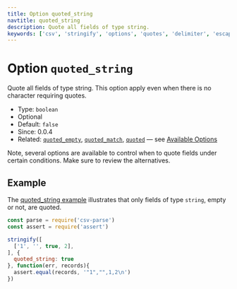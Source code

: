 ```yaml
---
title: Option quoted_string
navtitle: quoted_string
description: Quote all fields of type string.
keywords: ['csv', 'stringify', 'options', 'quotes', 'delimiter', 'escape', 'string']
---
```


# Option `quoted_string`

Quote all fields of type string. This option apply even when there is no character requiring quotes.

* Type: `boolean`
* Optional
* Default: `false`
* Since: 0.0.4
* Related: [`quoted_empty`](/stringify/options/quoted_empty/), [`quoted_match`](/stringify/options/quoted_match/), [`quoted`](/stringify/options/quoted/)  &mdash; see [Available Options](/stringify/options/#available-options)

Note, several options are available to control when to quote fields under certain conditions. Make sure to review the alternatives.

## Example

The [quoted_string example](https://github.com/adaltas/node-csv/blob/master/packages/csv-stringify/samples/option.quoted.js) illustrates that only fields of type `string`, empty or not, are quoted.

```js
const parse = require('csv-parse')
const assert = require('assert')

stringify([
  ['1', '', true, 2],
], {
  quoted_string: true
}, function(err, records){
  assert.equal(records, '"1","",1,2\n')
})
```
